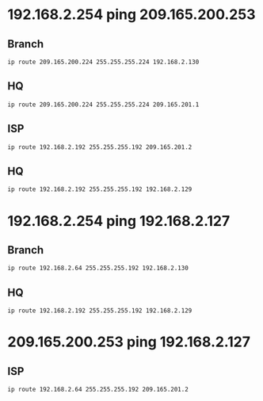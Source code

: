 

# 192.168.2.254 ping 209.165.200.253

## Branch

```
ip route 209.165.200.224 255.255.255.224 192.168.2.130
```

## HQ

```
ip route 209.165.200.224 255.255.255.224 209.165.201.1
```

## ISP

```
ip route 192.168.2.192 255.255.255.192 209.165.201.2
```

## HQ

```
ip route 192.168.2.192 255.255.255.192 192.168.2.129
```

# 192.168.2.254 ping 192.168.2.127

## Branch

```
ip route 192.168.2.64 255.255.255.192 192.168.2.130
```

## HQ

```
ip route 192.168.2.192 255.255.255.192 192.168.2.129
```

# 209.165.200.253 ping 192.168.2.127

## ISP

```
ip route 192.168.2.64 255.255.255.192 209.165.201.2
```




